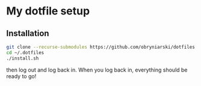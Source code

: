 # My dotfile setup

## Installation

```bash
git clone --recurse-submodules https://github.com/obryniarski/dotfiles.git ~/.dotfiles
cd ~/.dotfiles
./install.sh
```
then log out and log back in. When you log back in, everything should be ready to go!
